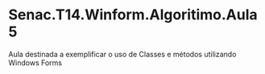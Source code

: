 # Senac.T14.Winform.Algoritimo.Aula5
Aula destinada a exemplificar o uso de Classes e métodos utilizando Windows Forms
